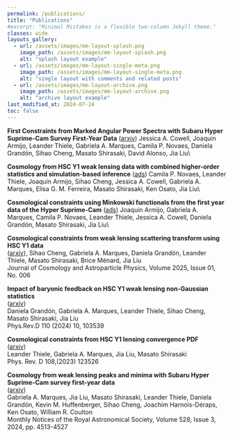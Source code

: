 ```yaml
---
permalink: /publications/
title: "Publications"
#excerpt: "Minimal Mistakes is a flexible two-column Jekyll theme."
classes: wide
layouts_gallery:
  - url: /assets/images/mm-layout-splash.png
    image_path: /assets/images/mm-layout-splash.png
    alt: "splash layout example"
  - url: /assets/images/mm-layout-single-meta.png
    image_path: /assets/images/mm-layout-single-meta.png
    alt: "single layout with comments and related posts"
  - url: /assets/images/mm-layout-archive.png
    image_path: /assets/images/mm-layout-archive.png
    alt: "archive layout example"
last_modified_at: 2024-07-24
toc: false
---
```




**First Constraints from Marked Angular Power Spectra with Subaru Hyper Suprime-Cam Survey First-Year Data**
([arxiv](https://arXiv.org/abs/2507.12315)) Jessica A. Cowell, Joaquin Armijo, Leander Thiele, Gabriela A. Marques, Camila P. Novaes, Daniela Grandón, Sihao Cheng, Masato Shirasaki, David Alonso, Jia Liu\

**Cosmology from HSC Y1 weak lensing data with combined higher-order statistics and simulation-based inference** ([ads](https://ui.adsabs.harvard.edu/abs/2025PhRvD.111h3510N/abstract))
Camila P. Novaes, Leander Thiele, Joaquin Armijo, Sihao Cheng, Jessica A. Cowell, Gabriela A. Marques, Elisa G. M. Ferreira, Masato Shirasaki, Ken Osato, Jia Liu\

**Cosmological constraints using Minkowski functionals from the first year data of the Hyper Suprime-Cam**
([ads](https://ui.adsabs.harvard.edu/link_gateway/2025MNRAS.537.3553A/doi:10.1093/mnras/staf257))
Joaquin Armijo, Gabriela A. Marques, Camila P. Novaes, Leander Thiele, Jessica A. Cowell, Daniela Grandón, Masato Shirasaki, Jia Liu\

**Cosmological constraints from weak lensing scattering transform using HSC Y1 data**\
([arxiv](https://arxiv.org/abs/2404.16085)),
Sihao Cheng, Gabriela A. Marques, Daniela Grandón, Leander Thiele, Masato Shirasaki, Brice Ménard, Jia Liu\
Journal of Cosmology and Astroparticle Physics, Volume 2025, Issue 01, No. 006

**Impact of baryonic feedback on HSC Y1 weak lensing non-Gaussian statistics**\
([arxiv](https://arxiv.org/abs/2403.03807))\
Daniela Grandón, Gabriela A. Marques, Leander Thiele, Sihao Cheng, Masato Shirasaki, Jia Liu\
Phys.Rev.D 110 (2024) 10, 103539

**Cosmological constraints from HSC Y1 lensing convergence PDF**\
([arxiv](https://arxiv.org/abs/2304.05928))\
Leander Thiele, Gabriela A. Marques, Jia Liu, Masato Shirasaki\
Phys. Rev. D 108,(2023) 123526

**Cosmology from weak lensing peaks and minima with Subaru Hyper Suprime-Cam survey first-year data**\
([arxiv](https://arxiv.org/abs/2308.10866))\
Gabriela A. Marques, Jia Liu, Masato Shirasaki, Leander Thiele, Daniela Grandón, Kevin M. Huffenberger, Sihao Cheng, Joachim Harnois-Déraps, Ken Osato, William R. Coulton\
Monthly Notices of the Royal Astronomical Society, Volume 528, Issue 3, 2024, pp. 4513-4527
